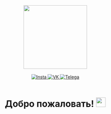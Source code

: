 <div id="header" align="center">
  <img src="https://media.giphy.com/media/RbDKaczqWovIugyJmW/giphy.gif" width="200"/>
  
  <br>
  <br>
  
  <div id="badges">
      <a href="https://instagram.com/uncle_capson">
        <img src="https://img.shields.io/badge/Instagram-blueviolet?logo=instagram&logoColor=white&style=for-the-badge" alt="Insta"/>
      </a>
      <a href="https://vk.com/capiman">
        <img src="https://img.shields.io/badge/Vk-red?style=for-the-badge&logo=vk&logoColor=white" alt="VK"/>
      </a>
      <a href="https://t.me/coding_sergo">
        <img src="https://img.shields.io/badge/Telegram-blue?style=for-the-badge&logo=telegram&logoColor=white" alt="Telega"/>
      </a>
  </div>
  
  <br>
  
  <img src="https://komarev.com/ghpvc/?username=Capsonchik&style=flat-square&color=blue" alt=""/>

  <h1>
    Добро пожаловать!
    <img src="https://media.giphy.com/media/hvRJCLFzcasrR4ia7z/giphy.gif" width="30px"/>
  </h1>
  
</div>

